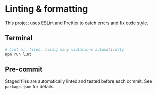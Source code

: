 # Linting & formatting

This project uses ESLint and Prettier to catch errors and fix code style.

## Terminal

```bash
# Lint all files, fixing many violations automatically
npm run lint
```

## Pre-commit

Staged files are automatically linted and tested before each commit. See `package.json` for details.

